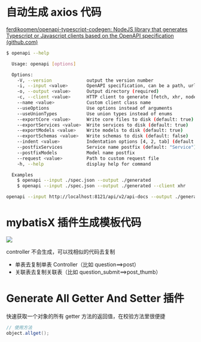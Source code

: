 
# 自动生成 axios 代码

[ferdikoomen/openapi-typescript-codegen: NodeJS library that generates Typescript or Javascript clients based on the OpenAPI specification (github.com)](https://github.com/ferdikoomen/openapi-typescript-codegen)

```bash
$ openapi --help

  Usage: openapi [options]

  Options:
    -V, --version             output the version number
    -i, --input <value>       OpenAPI specification, can be a path, url or string content (required)
    -o, --output <value>      Output directory (required)
    -c, --client <value>      HTTP client to generate [fetch, xhr, node, axios, angular] (default: "fetch")
    --name <value>            Custom client class name
    --useOptions              Use options instead of arguments
    --useUnionTypes           Use union types instead of enums
    --exportCore <value>      Write core files to disk (default: true)
    --exportServices <value>  Write services to disk (default: true)
    --exportModels <value>    Write models to disk (default: true)
    --exportSchemas <value>   Write schemas to disk (default: false)
    --indent <value>          Indentation options [4, 2, tab] (default: "4")
    --postfixServices         Service name postfix (default: "Service")
    --postfixModels           Model name postfix
    --request <value>         Path to custom request file
    -h, --help                display help for command

  Examples
    $ openapi --input ./spec.json --output ./generated
    $ openapi --input ./spec.json --output ./generated --client xhr
```

```bash
openapi --input http://localhost:8121/api/v2/api-docs --output ./generated --client axios
```

# mybatisX 插件生成模板代码

![](https://cdn.nlark.com/yuque/0/2023/png/12496339/1698395131913-b5150639-9623-42b6-be64-e5cccf06f1ec.png#averageHue=%233d4144&clientId=u49d80f0e-0646-4&from=paste&height=415&id=TR26P&originHeight=578&originWidth=1164&originalType=url&ratio=1.2540000677108765&rotation=0&showTitle=false&status=done&style=none&taskId=udc7804f1-5bb7-4037-910c-747b02162bc&title=&width=835.9940185546875)

controller 不会生成，可以找相似的代码去复制

- 单表去复制单表 Controller（比如 question==>post）
- 关联表去复制关联表（比如 question_submit==>post_thumb）

# Generate All Getter And Setter 插件

快速获取一个对象的所有 getter 方法的返回值，在校验方法里很便捷

```java
// 使用方法
object.allget();
```
